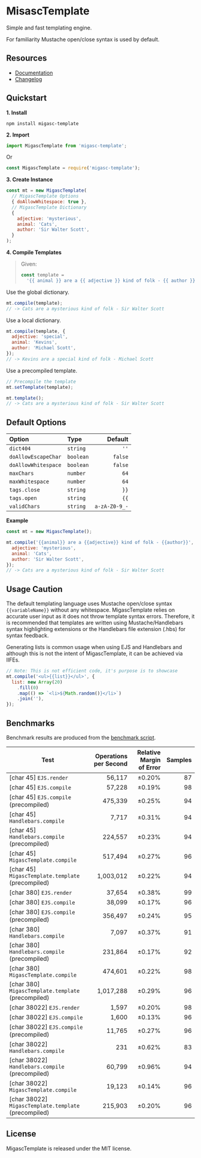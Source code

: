 # MisascTemplate

Simple and fast templating engine.

For familiarity Mustache open/close syntax is used by default.

## Resources

- [Documentation](https://fatherbrennan.github.io/migasc-template)
- [Changelog](https://github.com/fatherbrennan/migasc-template/blob/master/CHANGELOG.md)

## Quickstart

**1. Install**

```shell
npm install migasc-template
```

**2. Import**

```javascript
import MigascTemplate from 'migasc-template';
```

Or

```javascript
const MigascTemplate = require('migasc-template');
```

**3. Create Instance**

```javascript
const mt = new MigascTemplate(
  // MigascTemplate Options
  { doAllowWhitespace: true },
  // MigascTemplate Dictionary
  {
    adjective: 'mysterious',
    animal: 'Cats',
    author: 'Sir Walter Scott',
  }
);
```

**4. Compile Templates**

> Given:
>
> ```javascript
> const template =
>   '{{ animal }} are a {{ adjective }} kind of folk - {{ author }}';
> ```

Use the global dictionary.

```javascript
mt.compile(template);
// -> Cats are a mysterious kind of folk - Sir Walter Scott
```

Use a local dictionary.

```javascript
mt.compile(template, {
  adjective: 'special',
  animal: 'Kevins',
  author: 'Michael Scott',
});
// -> Kevins are a special kind of folk - Michael Scott
```

Use a precompiled template.

```javascript
// Precompile the template
mt.setTemplate(template);

mt.template();
// -> Cats are a mysterious kind of folk - Sir Walter Scott
```

## Default Options

| Option              | Type      |       Default |
| :------------------ | :-------- | ------------: |
| `dict404`           | `string`  |          `''` |
| `doAllowEscapeChar` | `boolean` |       `false` |
| `doAllowWhitespace` | `boolean` |       `false` |
| `maxChars`          | `number`  |          `64` |
| `maxWhitespace`     | `number`  |          `64` |
| `tags.close`        | `string`  |          `}}` |
| `tags.open`         | `string`  |          `{{` |
| `validChars`        | `string`  | `a-zA-Z0-9_-` |

**Example**

```javascript
const mt = new MigascTemplate();

mt.compile('{{animal}} are a {{adjective}} kind of folk - {{author}}', {
  adjective: 'mysterious',
  animal: 'Cats',
  author: 'Sir Walter Scott',
});
// -> Cats are a mysterious kind of folk - Sir Walter Scott
```

## Usage Caution

The default templating language uses Mustache open/close syntax `{{variableName}}` without any whitespace. MigascTemplate relies on accurate user input as it does not throw template syntax errors. Therefore, it is recommended that templates are written using Mustache/Handlebars syntax highlighting extensions or the Handlebars file extension (.hbs) for syntax feedback.

Generating lists is common usage when using EJS and Handlebars and although this is not the intent of MigascTemplate, it can be achieved via IIFEs.

```javascript
// Note: This is not efficient code, it's purpose is to showcase
mt.compile('<ul>{{list}}</ul>', {
  list: new Array(20)
    .fill(0)
    .map(() => `<li>${Math.random()}</li>`)
    .join(''),
});
```

## Benchmarks

Benchmark results are produced from the [benchmark script](test/benchmark/index.js).

| Test                                                 | Operations per Second | Relative Margin of Error | Samples |
| ---------------------------------------------------- | --------------------: | -----------------------: | ------: |
| [char 45] `EJS.render`                               |                56,117 |                   ±0.20% |      87 |
| [char 45] `EJS.compile`                              |                57,228 |                   ±0.19% |      98 |
| [char 45] `EJS.compile` (precompiled)                |               475,339 |                   ±0.25% |      94 |
| [char 45] `Handlebars.compile`                       |                 7,717 |                   ±0.31% |      94 |
| [char 45] `Handlebars.compile` (precompiled)         |               224,557 |                   ±0.23% |      94 |
| [char 45] `MigascTemplate.compile`                   |               517,494 |                   ±0.27% |      96 |
| [char 45] `MigascTemplate.template` (precompiled)    |             1,003,012 |                   ±0.22% |      94 |
| [char 380] `EJS.render`                              |                37,654 |                   ±0.38% |      99 |
| [char 380] `EJS.compile`                             |                38,099 |                   ±0.17% |      96 |
| [char 380] `EJS.compile` (precompiled)               |               356,497 |                   ±0.24% |      95 |
| [char 380] `Handlebars.compile`                      |                 7,097 |                   ±0.37% |      91 |
| [char 380] `Handlebars.compile` (precompiled)        |               231,864 |                   ±0.17% |      92 |
| [char 380] `MigascTemplate.compile`                  |               474,601 |                   ±0.22% |      98 |
| [char 380] `MigascTemplate.template` (precompiled)   |             1,017,288 |                   ±0.29% |      96 |
| [char 38022] `EJS.render`                            |                 1,597 |                   ±0.20% |      98 |
| [char 38022] `EJS.compile`                           |                 1,600 |                   ±0.13% |      96 |
| [char 38022] `EJS.compile` (precompiled)             |                11,765 |                   ±0.27% |      96 |
| [char 38022] `Handlebars.compile`                    |                   231 |                   ±0.62% |      83 |
| [char 38022] `Handlebars.compile` (precompiled)      |                60,799 |                   ±0.96% |      94 |
| [char 38022] `MigascTemplate.compile`                |                19,123 |                   ±0.14% |      96 |
| [char 38022] `MigascTemplate.template` (precompiled) |               215,903 |                   ±0.20% |      96 |

## License

MigascTemplate is released under the MIT license.
